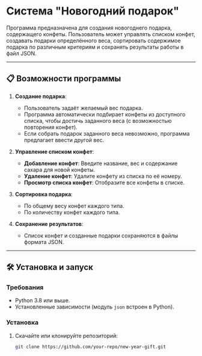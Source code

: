 # Система "Новогодний подарок"

Программа предназначена для создания новогоднего подарка, содержащего конфеты. Пользователь может управлять списком конфет, создавать подарки определённого веса, сортировать содержимое подарка по различным критериям и сохранять результаты работы в файл JSON.

---

## 📋 Возможности программы

1. **Создание подарка**:
   - Пользователь задаёт желаемый вес подарка.
   - Программа автоматически подбирает конфеты из доступного списка, чтобы достичь заданного веса (с возможностью повторения конфет).
   - Если собрать подарок заданного веса невозможно, программа предлагает ввести другой вес.

2. **Управление списком конфет**:
   - **Добавление конфет**: Введите название, вес и содержание сахара для новой конфеты.
   - **Удаление конфет**: Удалите конфету из списка по её номеру.
   - **Просмотр списка конфет**: Отобразите все конфеты в списке.

3. **Сортировка подарка**:
   - По общему весу конфет каждого типа.
   - По количеству конфет каждого типа.

4. **Сохранение результатов**:
   - Список конфет и созданные подарки сохраняются в файлы формата JSON.

---

## 🛠️ Установка и запуск

### Требования
- Python 3.8 или выше.
- Установленные зависимости (модуль `json` встроен в Python).

### Установка
1. Скачайте или клонируйте репозиторий:
   ```bash
   git clone https://github.com/your-repo/new-year-gift.git
